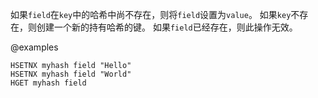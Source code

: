 如果`field`在`key`中的哈希中尚不存在，则将`field`设置为`value`。
如果`key`不存在，则创建一个新的持有哈希的键。
如果`field`已经存在，则此操作无效。

@examples

```cli
HSETNX myhash field "Hello"
HSETNX myhash field "World"
HGET myhash field
```
